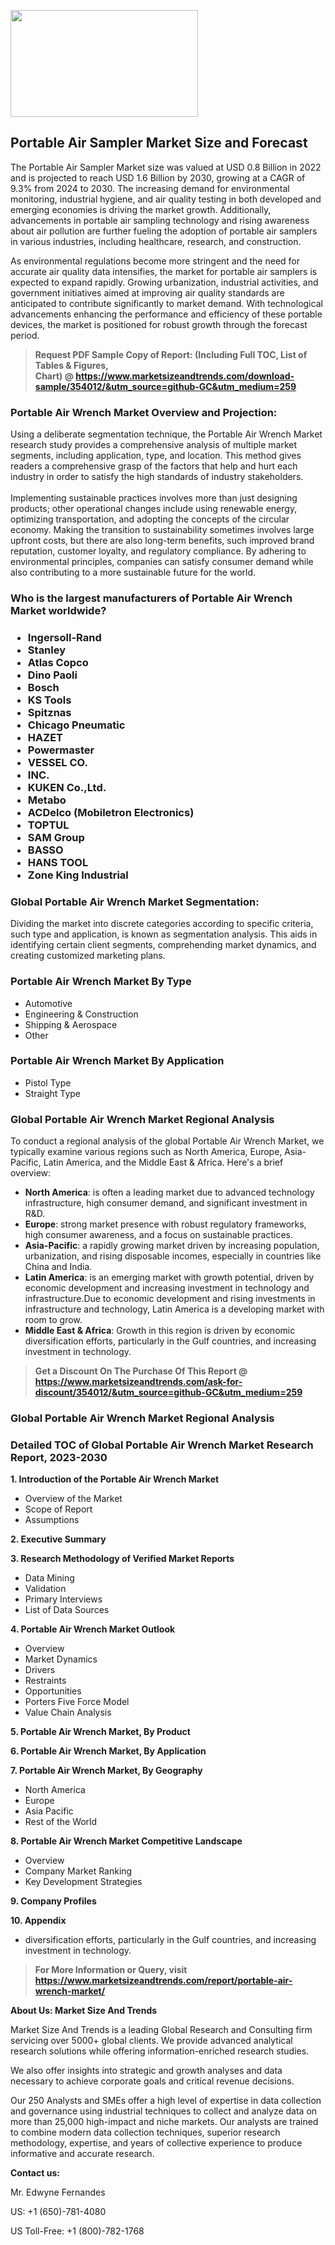 <p><img class="alignnone size-medium wp-image-20088" src="https://ffe5etoiles.com/wp-content/uploads/2024/12/MST1-300x171.png" alt="" width="300" height="171" /></p><h2>Portable Air Sampler Market Size and Forecast</h2><p>The Portable Air Sampler Market size was valued at USD 0.8 Billion in 2022 and is projected to reach USD 1.6 Billion by 2030, growing at a CAGR of 9.3% from 2024 to 2030. The increasing demand for environmental monitoring, industrial hygiene, and air quality testing in both developed and emerging economies is driving the market growth. Additionally, advancements in portable air sampling technology and rising awareness about air pollution are further fueling the adoption of portable air samplers in various industries, including healthcare, research, and construction.</p><p>As environmental regulations become more stringent and the need for accurate air quality data intensifies, the market for portable air samplers is expected to expand rapidly. Growing urbanization, industrial activities, and government initiatives aimed at improving air quality standards are anticipated to contribute significantly to market demand. With technological advancements enhancing the performance and efficiency of these portable devices, the market is positioned for robust growth through the forecast period.</p></p><blockquote id="" class=""><strong>Request PDF Sample Copy of Report: (Including Full TOC, List of Tables &amp; Figures, Chart)&nbsp;@&nbsp;<strong><a href="https://www.marketsizeandtrends.com/download-sample/354012/&utm_source=github-GC&utm_medium=259" target="_blank">https://www.marketsizeandtrends.com/download-sample/354012/&utm_source=github-GC&utm_medium=259</a></strong></strong></blockquote><h3 id="" class="">Portable Air Wrench Market&nbsp;Overview and Projection:</h3><p id="" class="">Using a deliberate segmentation technique, the Portable Air Wrench Market research study provides a comprehensive analysis of multiple market segments, including application, type, and location. This method gives readers a comprehensive grasp of the factors that help and hurt each industry in order to satisfy the high standards of industry stakeholders. <br /> <br />Implementing sustainable practices involves more than just designing products; other operational changes include using renewable energy, optimizing transportation, and adopting the concepts of the circular economy. Making the transition to sustainability sometimes involves large upfront costs, but there are also long-term benefits, such improved brand reputation, customer loyalty, and regulatory compliance. By adhering to environmental principles, companies can satisfy consumer demand while also contributing to a more sustainable future for the world.</p><h3 id="" class="">Who is the largest manufacturers of&nbsp;Portable Air Wrench Market worldwide?</h3><h3 class=""><p><ul><li>Ingersoll-Rand </li><li> Stanley </li><li> Atlas Copco </li><li> Dino Paoli </li><li> Bosch </li><li> KS Tools </li><li> Spitznas </li><li> Chicago Pneumatic </li><li> HAZET </li><li> Powermaster </li><li> VESSEL CO. </li><li> INC. </li><li> KUKEN Co.,Ltd. </li><li> Metabo </li><li> ACDelco (Mobiletron Electronics) </li><li> TOPTUL </li><li> SAM Group </li><li> BASSO </li><li> HANS TOOL </li><li> Zone King Industrial</li></ul></p></h3><h3 id="" class="">Global&nbsp;Portable Air Wrench Market Segmentation:</h3><p id="" class="">Dividing the market into discrete categories according to specific criteria, such type and application, is known as segmentation analysis. This aids in identifying certain client segments, comprehending market dynamics, and creating customized marketing plans.</p><h3 id="" class="">Portable Air Wrench Market&nbsp;By Type</h3><p><p><ul><li>Automotive</li><li> Engineering & Construction</li><li> Shipping & Aerospace</li><li> Other</p></li></ul></p></p><h3 id="" class="">Portable Air Wrench Market&nbsp;By Application</h3><p class=""><p><ul><li>Pistol Type</li><li> Straight Type</li></ul></p></p><h3 id="" class="">Global Portable Air Wrench Market Regional Analysis</h3><p id="" class="">To conduct a regional analysis of the global Portable Air Wrench Market, we typically examine various regions such as North America, Europe, Asia-Pacific, Latin America, and the Middle East &amp; Africa. Here's a brief overview:</p><ul><li><strong>North America</strong>: is often a leading market due to advanced technology infrastructure, high consumer demand, and significant investment in R&amp;D.</li><li><strong>Europe</strong>: strong market presence with robust regulatory frameworks, high consumer awareness, and a focus on sustainable practices.</li><li><strong>Asia-Pacific</strong>: a rapidly growing market driven by increasing population, urbanization, and rising disposable incomes, especially in countries like China and India.</li><li><strong>Latin America</strong>: is an emerging market with growth potential, driven by economic development and increasing investment in technology and infrastructure.Due to economic development and rising investments in infrastructure and technology, Latin America is a developing market with room to grow.</li><li><strong>Middle East &amp; Africa</strong>: Growth in this region is driven by economic diversification efforts, particularly in the Gulf countries, and increasing investment in technology.</li></ul><blockquote id="" class=""><strong>Get a Discount On The Purchase Of This Report @ <strong><a href="https://www.marketsizeandtrends.com/ask-for-discount/354012/&utm_source=github-GC&utm_medium=259" target="_blank">https://www.marketsizeandtrends.com/ask-for-discount/354012/&utm_source=github-GC&utm_medium=259</a></strong></strong></blockquote><h3 id="" class="">Global Portable Air Wrench Market Regional Analysis</h3><h3 id="" class="">Detailed TOC of Global Portable Air Wrench Market Research Report, 2023-2030</h3><p id="" class=""><strong>1. Introduction of the Portable Air Wrench Market</strong></p><ul><li>Overview of the Market</li><li>Scope of Report</li><li>Assumptions</li></ul><p id="" class=""><strong>2. Executive Summary</strong></p><p id="" class=""><strong>3. Research Methodology of Verified Market Reports</strong></p><ul><li>Data Mining</li><li>Validation</li><li>Primary Interviews</li><li>List of Data Sources</li></ul><p id="" class=""><strong>4. Portable Air Wrench Market Outlook</strong></p><ul><li>Overview</li><li>Market Dynamics</li><li>Drivers</li><li>Restraints</li><li>Opportunities</li><li>Porters Five Force Model</li><li>Value Chain Analysis</li></ul><p id="" class=""><strong>5. Portable Air Wrench Market, By Product</strong></p><p id="" class=""><strong>6. Portable Air Wrench Market, By Application</strong></p><p id="" class=""><strong>7. Portable Air Wrench Market, By Geography</strong></p><ul><li>North America</li><li>Europe</li><li>Asia Pacific</li><li>Rest of the World</li></ul><p id="" class=""><strong>8. Portable Air Wrench Market Competitive Landscape</strong></p><ul><li>Overview</li><li>Company Market Ranking</li><li>Key Development Strategies</li></ul><p id="" class=""><strong>9. Company Profiles</strong></p><p id="" class=""><strong>10. Appendix</strong></p><ul><li>diversification efforts, particularly in the Gulf countries, and increasing investment in technology.</li></ul><blockquote id="" class=""><strong>For More Information or Query, visit <strong><strong><a href="https://www.marketsizeandtrends.com/report/portable-air-wrench-market/" target="_blank">https://www.marketsizeandtrends.com/report/portable-air-wrench-market/</a></strong></strong></strong></blockquote><p id="" class=""><strong>About Us: Market Size And Trends</strong></p><p id="" class="">Market Size And Trends is a leading Global Research and Consulting firm servicing over 5000+ global clients. We provide advanced analytical research solutions while offering information-enriched research studies.</p><p id="" class="">We also offer insights into strategic and growth analyses and data necessary to achieve corporate goals and critical revenue decisions.</p><p id="" class="">Our 250 Analysts and SMEs offer a high level of expertise in data collection and governance using industrial techniques to collect and analyze data on more than 25,000 high-impact and niche markets. Our analysts are trained to combine modern data collection techniques, superior research methodology, expertise, and years of collective experience to produce informative and accurate research.</p><p id="" class=""><strong>Contact us:</strong></p><p id="" class="">Mr. Edwyne Fernandes</p><p id="" class="">US: +1 (650)-781-4080</p><p id="" class="">US Toll-Free: +1 (800)-782-1768</p>
